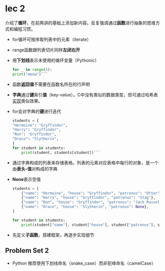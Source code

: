# lec 2

介绍了**循环**，在前两讲的基础上添加新内容。反复强调通过**函数**进行抽象的思维方式和编程习惯。

- for循环可按序取列表中的元素（iterate）
- range函数跟列表切片同样**左闭右开**
- 用**下划线**表示未使用的循环变量（Pythonic）

    ```python
    for _ in range(3):
    print("meow")```

- 函数**返回值**不需要在函数名所在的行声明
- **字典**通过**键**索引**值**（key-value）。C中没有类似的数据类型，但可通过哈希表[实现](https://github.com/lng205/CS50x2022/tree/master/Week5)类似效果。
- for会对字典的**键**进行迭代

    ```python
    students = {
    "Hermoine": "Gryffindor",
    "Harry": "Gryffindor",
    "Ron": "Gryffindor",
    "Draco": "Slytherin",
    }
    for student in students:
        print(student, students[student])```

- 通过字典构成的列表来存储表格。列表的元素对应表格中每行的对象，是一个由**表头-值**对构成的字典
- **None**表示空值

    ```python
    students = [
        {"name": "Hermoine", "house": "Gryffindor", "patronus": "Otter"},
        {"name": "Harry", "house": "Gryffindor", "patronus": "Stag"},
        {"name": "Ron", "house": "Gryffindor", "patronus": "Jack Russell terrier"},
        {"name": "Draco", "house": "Slytherin", "patronus": None},
    ]

    for student in students:
        print(student["name"], student["house"], student["patronus"], sep=", ")```

- 先定义**子函数**，搭建框架，再逐步实现细节

## Problem Set 2

- Python 推荐使用下划线命名（snake_case）而非驼峰命名（camelCase）